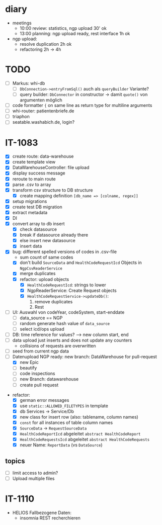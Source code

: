 # diary
- meetings
  - 10:00 review: statistics, ngp upload 30' ok
  - 13:00 planning: ngp upload ready, rest interface 1h ok
- ngp upload:
  - resolve duplication 2h ok
  - refactoring 2h -> 4h

# TODO
- [ ] Markus: whi-db
  - [ ] `DbConnection->entryFromSql()` auch als `queryBuilder` Variante? 
  - [ ] query builder: `DbConnector` in constructor -> damit `quote()` von argumenten möglich
- [ ] code formatter `{` on same line as return type for multiline arguments
- [ ] whi-router: patientenbriefe.de
- [ ] triaphon
- [ ] seatable.washabich.de, login?

# IT-1083
- [X] create route: data-warehouse
- [X] create template view
- [X] DataWarehouseController: file upload
- [X] display success message
- [X] reroute to main route
- [X] parse .csv to array
- [X] transform csv structure to DB structure
  - [X] create mapping definition `[db_name => [colname, regex]]`
- [X] setup migrations
- [X] create test DB migration
- [X] extract metadata
- [X] DI
- [X] convert array to db insert 
  - [X] check datasource
  - [X] break if datasource already there
  - [X] else insert new datasource
  - [X] insert data
- [X] bug: different spelled versions of codes in .csv-file
  - sum count of same codes 
  - [X] don't build `SourceData` and `HealthCodeRequestIcd` Objects in `NgpCsvReaderService`
  - [X] merge duplicates
  - [X] refactor: upload objects
    - [X] `HealthCodeRequestIcd`: strings to lower
    - [X] NgpReaderService: Create Request objects
    - [X] `HealthCodeRequestService->updateDb()`: 
      1. remove duplicates
      2. Rest
- [ ] UI: Auswahl von codeYear, codeSystem, start-enddate
  - [ ] data_source == NGP
  - [ ] random generate hash value of `data_source`
  - [ ] select icd/ops upload
- [ ] DB: time reference for values? --> new column start, end
- [ ] data upload just inserts and does not update any counters
  - collisions of requests are overwritten
- [ ] seed from current ngp data
- [ ] Datenupload NGP ready: new branch: DataWarehouse for pull-request
  - [X] new Epic
  - [ ] beautify
  - [ ] code inspections
  - [ ] new Branch: datawarehouse
  - [ ] create pull request

- refactor:
  - [X] german error messages
  - [X] use `static::ALLOWED_FILETYPES` in template
  - [X] db Services -> Service/Db
  - [X] new class for insert row (also: tablename, column names)
  - [X] `const` for all instances of table column names
  - [X] `SourceData` -> `RequestSourceData`
  - [X] `HealthCodeReportIcd` abgeleitet `abstract HealthCodeReport`
  - [X] `HealthCodeRequestsIcd` abgeleitet `abstract HealthCodeRequests`
  - [X] neuer Name: `ReportData` (vs `DataSource`)

## topics
- [ ] limit access to admin?
- [ ] Upload multiple files

# IT-1110
- HELIOS Fallbezogene Daten:
  - insomnia REST recherchieren